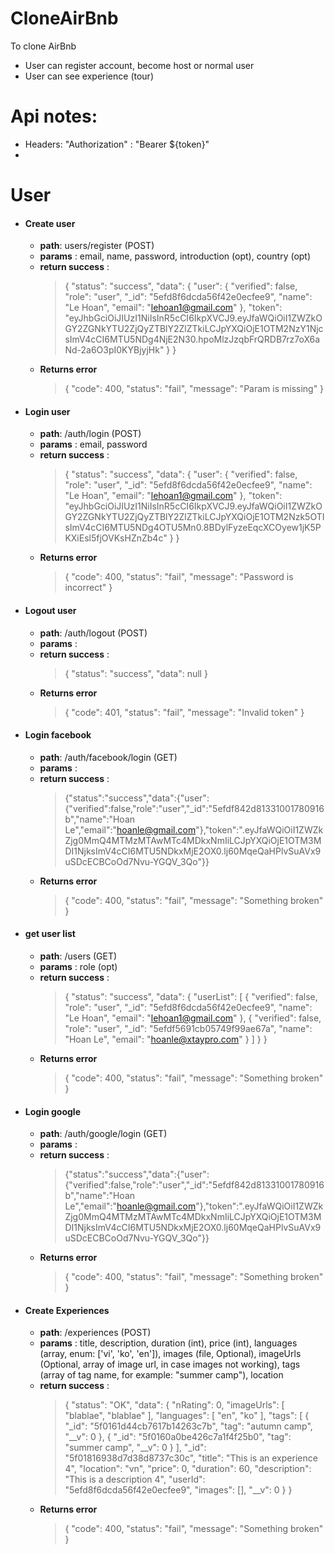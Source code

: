 # CloneAirBnb

To clone AirBnb
  - User can register account, become host or normal user
  - User can see experience (tour)

# Api notes:
  - Headers: "Authorization" : "Bearer ${token}"
  - 
# User
- #### Create user
  - **path**: users/register (POST)
  - **params** : email, name, password, introduction (opt), country (opt) 
  - **return success** : 
    >  { "status": "success", "data": { "user": { "verified": false, "role": "user", "_id": "5efd8f6dcda56f42e0ecfee9", "name": "Le Hoan", "email": "lehoan1@gmail.com" }, "token": "eyJhbGciOiJIUzI1NiIsInR5cCI6IkpXVCJ9.eyJfaWQiOiI1ZWZkOGY2ZGNkYTU2ZjQyZTBlY2ZlZTkiLCJpYXQiOjE1OTM2NzY1NjcsImV4cCI6MTU5NDg4NjE2N30.hpoMlzJzqbFrQRDB7rz7oX6aNd-2a6O3pI0KYBjyjHk" } }
  - **Returns error**
    > { "code": 400, "status": "fail", "message": "Param is missing" }  
- #### Login user
  - **path**: /auth/login (POST)
  - **params** : email, password
  - **return success** : 
    >  { "status": "success", "data": { "user": { "verified": false, "role": "user", "_id": "5efd8f6dcda56f42e0ecfee9", "name": "Le Hoan", "email": "lehoan1@gmail.com" }, "token": "eyJhbGciOiJIUzI1NiIsInR5cCI6IkpXVCJ9.eyJfaWQiOiI1ZWZkOGY2ZGNkYTU2ZjQyZTBlY2ZlZTkiLCJpYXQiOjE1OTM2Nzk5OTIsImV4cCI6MTU5NDg4OTU5Mn0.8BDylFyzeEqcXCOyew1jK5PKXiEsl5fjOVKsHZnZb4c" } }
  - **Returns error**
    > { "code": 400, "status": "fail", "message": "Password is incorrect" }  
- #### Logout user
  - **path**: /auth/logout (POST)
  - **params** : 
  - **return success** : 
    >  { "status": "success", "data": null }
  - **Returns error**
    > { "code": 401, "status": "fail", "message": "Invalid token" } 
- #### Login facebook
  - **path**: /auth/facebook/login (GET)
  - **params** : 
  - **return success** : 
    >  {"status":"success","data":{"user":{"verified":false,"role":"user","_id":"5efdf842d81331001780916b","name":"Hoan Le","email":"hoanle@gmail.com"},"token":".eyJfaWQiOiI1ZWZkZjg0MmQ4MTMzMTAwMTc4MDkxNmIiLCJpYXQiOjE1OTM3MDI1NjksImV4cCI6MTU5NDkxMjE2OX0.lj60MqeQaHPlvSuAVx9uSDcECBCoOd7Nvu-YGQV_3Qo"}}
  - **Returns error**
    > { "code": 400, "status": "fail", "message": "Something broken" } 
- #### get user list
  - **path**: /users (GET)
  - **params** : role (opt)
  - **return success** : 
    >  { "status": "success", "data": { "userList": [ { "verified": false, "role": "user", "_id": "5efd8f6dcda56f42e0ecfee9", "name": "Le Hoan", "email": "lehoan1@gmail.com" }, { "verified": false, "role": "user", "_id": "5efdf5691cb05749f99ae67a", "name": "Hoan Le", "email": "hoanle@xtaypro.com" } ] } }
  - **Returns error**
    > { "code": 400, "status": "fail", "message": "Something broken" } 
- #### Login google
  - **path**: /auth/google/login (GET)
  - **params** : 
  - **return success** : 
    >  {"status":"success","data":{"user":{"verified":false,"role":"user","_id":"5efdf842d81331001780916b","name":"Hoan Le","email":"hoanle@gmail.com"},"token":".eyJfaWQiOiI1ZWZkZjg0MmQ4MTMzMTAwMTc4MDkxNmIiLCJpYXQiOjE1OTM3MDI1NjksImV4cCI6MTU5NDkxMjE2OX0.lj60MqeQaHPlvSuAVx9uSDcECBCoOd7Nvu-YGQV_3Qo"}}
  - **Returns error**
    > { "code": 400, "status": "fail", "message": "Something broken" } 
- #### Create Experiences
  - **path**: /experiences (POST)
  - **params** : title, description, duration (int), price (int), languages (array, enum: ['vi', 'ko', 'en']), images (file, Optional), imageUrls (Optional, array of image url, in case images not working), tags (array of tag name, for example: "summer camp"), location
  - **return success** : 
    >  { "status": "OK", "data": { "nRating": 0, "imageUrls": [ "blablae", "blablae" ], "languages": [ "en", "ko" ], "tags": [ { "_id": "5f0161d44cb7617b14263c7b", "tag": "autumn camp", "__v": 0 }, { "_id": "5f0160a0be426c7a1f4f25b0", "tag": "summer camp", "__v": 0 } ], "_id": "5f01816938d7d38d8737c30c", "title": "This is an experience 4", "location": "vn", "price": 0, "duration": 60, "description": "This is a description 4", "userId": "5efd8f6dcda56f42e0ecfee9", "images": [], "__v": 0 } }
  - **Returns error**
    > { "code": 400, "status": "fail", "message": "Something broken" } 
    